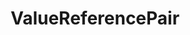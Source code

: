 --- 
id: value-reference-pair-v3rc02 
title: ValueReferencePair 
sidebar_label: ValueReferencePair 
---